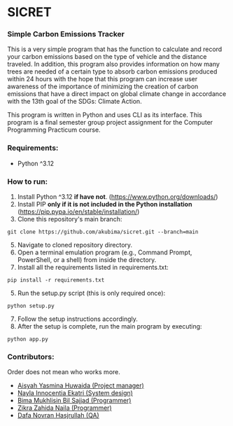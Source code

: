 # SICRET
### Simple Carbon Emissions Tracker
This is a very simple program that has the function to calculate and record your carbon emissions based on the type of vehicle and the distance traveled. In addition, this program also provides information on how many trees are needed of a certain type to absorb carbon emissions produced within 24 hours with the hope that this program can increase user awareness of the importance of minimizing the creation of carbon emissions that have a direct impact on global climate change in accordance with the 13th goal of the SDGs: Climate Action.

This program is written in Python and uses CLI as its interface. This program is a final semester group project assignment for the Computer Programming Practicum course.

### Requirements:
- Python ^3.12

### How to run:
1. Install Python ^3.12 **if have not**. (https://www.python.org/downloads/)
2. Install PIP **only if it is not included in the Python installation** (https://pip.pypa.io/en/stable/installation/)
3. Clone this repository's main branch:
```
git clone https://github.com/akubima/sicret.git --branch=main
```
5. Navigate to cloned repository directory.
6. Open a terminal emulation program (e.g., Command Prompt, PowerShell, or a shell) from inside the directory.
7. Install all the requirements listed in requirements.txt:
```
pip install -r requirements.txt
```
5. Run the setup.py script (this is only required once):
```
python setup.py
```
7. Follow the setup instructions accordingly.
8. After the setup is complete, run the main program by executing:
```
python app.py
```

### Contributors:
Order does not mean who works more.
- [Aisyah Yasmina Huwaida (Project manager)](https://github.com/yamsiiin)
- [Nayla Innocentia Ekatri (System design)](https://github.com/naeinno)
- [Bima Mukhlisin Bil Sajjad (Programmer)](https://github.com/akubima)
- [Zikra Zahida Naila (Programmer)](https://github.com/zikra-naila)
- [Dafa Novran Hasjrullah (QA)](https://github.com/Dafanh33)
